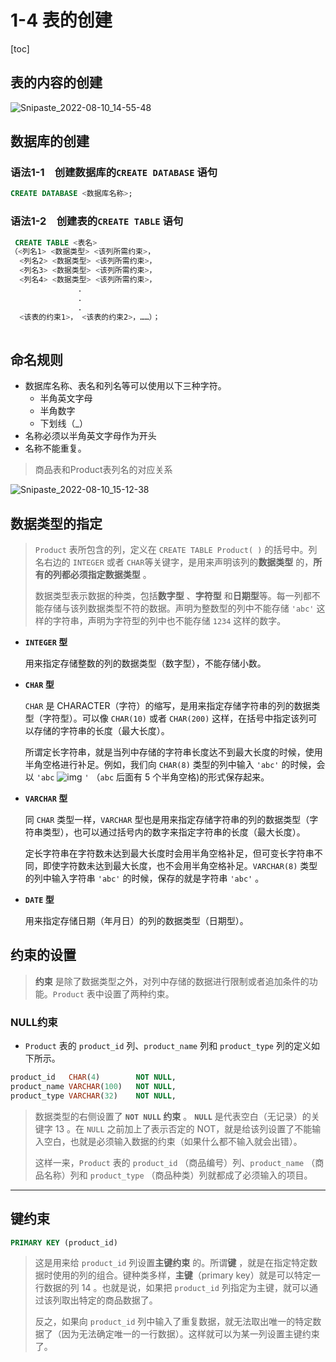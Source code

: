 # 1-4 表的创建

[toc]

## 表的内容的创建

![Snipaste_2022-08-10_14-55-48](D:/GitRep/SQL/notes/%E7%AC%AC1%E7%AB%A0%20%E6%95%B0%E6%8D%AE%E5%BA%93%E5%92%8CSQL/1-4%20%E8%A1%A8%E7%9A%84%E5%88%9B%E5%BB%BA.assets/Snipaste_2022-08-10_14-55-48.png)

## 数据库的创建

### **语法1-1　创建数据库的`CREATE DATABASE` 语句**

```sql
CREATE DATABASE <数据库名称>;
```

### **语法1-2　创建表的`CREATE TABLE` 语句**

```sql
 CREATE TABLE <表名>
（<列名1> <数据类型> <该列所需约束>，
  <列名2> <数据类型> <该列所需约束>，
  <列名3> <数据类型> <该列所需约束>，
  <列名4> <数据类型> <该列所需约束>，
               .
               .
               .
  <该表的约束1>， <该表的约束2>，……）；
  
```

## 命名规则

- 数据库名称、表名和列名等可以使用以下三种字符。
  - 半角英文字母
  - 半角数字
  - 下划线（_）
- 名称必须以半角英文字母作为开头
- 名称不能重复。

> 商品表和Product表列名的对应关系

![Snipaste_2022-08-10_15-12-38](D:/GitRep/SQL/notes/%E7%AC%AC1%E7%AB%A0%20%E6%95%B0%E6%8D%AE%E5%BA%93%E5%92%8CSQL/1-4%20%E8%A1%A8%E7%9A%84%E5%88%9B%E5%BB%BA.assets/Snipaste_2022-08-10_15-12-38-16601156571005.png)

## 数据类型的指定

> `Product` 表所包含的列，定义在 `CREATE TABLE Product( )` 的括号中。列名右边的 `INTEGER` 或者 `CHAR`等关键字，是用来声明该列的**数据类型** 的，**所有的列都必须指定数据类型** 。
>
> 数据类型表示数据的种类，包括**数字型** 、**字符型** 和**日期型**等。每一列都不能存储与该列数据类型不符的数据。声明为整数型的列中不能存储 `'abc'` 这样的字符串，声明为字符型的列中也不能存储 `1234` 这样的数字。

- **`INTEGER` 型**

  用来指定存储整数的列的数据类型（数字型），不能存储小数。

- **`CHAR` 型**

  `CHAR` 是 CHARACTER（字符）的缩写，是用来指定存储字符串的列的数据类型（字符型）。可以像 `CHAR(10)` 或者 `CHAR(200)` 这样，在括号中指定该列可以存储的字符串的长度（最大长度）。

  所谓定长字符串，就是当列中存储的字符串长度达不到最大长度的时候，使用半角空格进行补足。例如，我们向 `CHAR(8)` 类型的列中输入 `'abc'` 的时候，会以 `'abc` ![img](D:/GitRep/SQL/notes/%E7%AC%AC1%E7%AB%A0%20%E6%95%B0%E6%8D%AE%E5%BA%93%E5%92%8CSQL/1-4%20%E8%A1%A8%E7%9A%84%E5%88%9B%E5%BB%BA.assets/Image00033-16601159835889.gif) `'` （`abc` 后面有 5 个半角空格)的形式保存起来。

- **`VARCHAR` 型**

  同 `CHAR` 类型一样，`VARCHAR` 型也是用来指定存储字符串的列的数据类型（字符串类型），也可以通过括号内的数字来指定字符串的长度（最大长度）。

  定长字符串在字符数未达到最大长度时会用半角空格补足，但可变长字符串不同，即使字符数未达到最大长度，也不会用半角空格补足。`VARCHAR(8)` 类型的列中输入字符串 `'abc'` 的时候，保存的就是字符串 `'abc'` 。

- **`DATE` 型**

  用来指定存储日期（年月日）的列的数据类型（日期型）。

## 约束的设置

> **约束** 是除了数据类型之外，对列中存储的数据进行限制或者追加条件的功能。`Product` 表中设置了两种约束。

### NULL约束

- `Product` 表的 `product_id` 列、`product_name` 列和 `product_type` 列的定义如下所示。

```sql
product_id   CHAR(4)        NOT NULL,
product_name VARCHAR(100)   NOT NULL,
product_type VARCHAR(32)    NOT NULL,
```

> 数据类型的右侧设置了 **`NOT NULL` 约束** 。 **`NULL`** 是代表空白（无记录）的关键字 13 。在 `NULL` 之前加上了表示否定的 NOT，就是给该列设置了不能输入空白，也就是必须输入数据的约束（如果什么都不输入就会出错）。
>
> 这样一来，`Product` 表的 `product_id` （商品编号）列、`product_name` （商品名称）列和 `product_type` （商品种类）列就都成了必须输入的项目。

---

## 键约束

```sql
PRIMARY KEY (product_id)
```

> 这是用来给 `product_id` 列设置**主键约束** 的。所谓**键** ，就是在指定特定数据时使用的列的组合。键种类多样，**主键**（primary key）就是可以特定一行数据的列 14 。也就是说，如果把 `product_id` 列指定为主键，就可以通过该列取出特定的商品数据了。
>
> 反之，如果向 `product_id` 列中输入了重复数据，就无法取出唯一的特定数据了（因为无法确定唯一的一行数据）。这样就可以为某一列设置主键约束了。